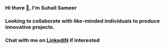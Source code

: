 ### Hi there 👋, I'm Suhail Sameer
### Looking to collaborate with like-minded individuals to produce innovative projects.
### Chat with me on <a href="https://www.linkedin.com/in/suhail-sameer-077b38232/">LinkedIN</a> if interested

<!--
**Syclic-ux/Syclic-ux** is a ✨ _special_ ✨ repository because its `README.md` (this file) appears on your GitHub profile.

Here are some ideas to get you started:

- 🔭 I’m currently working on ...
- 🌱 I’m currently learning ...
- 👯 I’m looking to collaborate on ...
- 🤔 I’m looking for help with ...
- 💬 Ask me about ...
- 📫 How to reach me: ...
- 😄 Pronouns: ...
- ⚡ Fun fact: ...
-->
